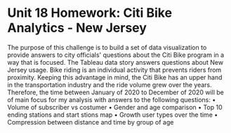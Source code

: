 # Unit 18 Homework: Citi Bike Analytics - New Jersey

The purpose of this challenge is to build a set of data visualization to provide answers to city officials' questions about the Citi Bike program in a way that is focused. The Tableau data story answers questions about New Jersey usage. Bike riding is an individual activity that prevents riders from proximity. Keeping this advantage in mind, the Citi Bike has an upper hand in the transportation industry and the ride volume grew over the years. Therefore, the time between January of 2020 to December of 2020 will be of main focus for my analysis with answers to the following questions:
•	Volume of subscriber vs costumer
•	Gender and age comparison 
•	Top 10 ending stations and start stions map
•	Growth user types over the time
•	Compression between distance and time by group of age 
